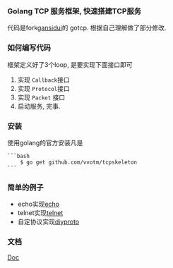 ### Golang TCP 服务框架, 快速搭建TCP服务

代码是fork[gansidui](https://github.com/gansidui)的 gotcp. 根据自己理解做了部分修改.

### 如何编写代码

框架定义好了3个loop, 是要实现下面接口即可

1. 实现 `Callback`接口
2. 实现 `Protocol`接口
3. 实现 `Packet` 接口
4. 启动服务, 完事.

### 安装

使用golang的官方安装凡是

    ```bash
        $ go get github.com/vvotm/tcpskeleton
    ```

### 简单的例子

* echo实现[echo](https://github.com/vvotm/tcpskeleton/tree/master/examples/echo)
* telnet实现[telnet](https://github.com/vvotm/tcpskeleton/tree/master/examples/telnet)
* 自定协议实现[diyproto](https://github.com/vvotm/tcpskeleton/tree/master/examples/diyproto)

### 文档

[Doc](http://godoc.org/github.com/vvotm/tcpskeleton)


